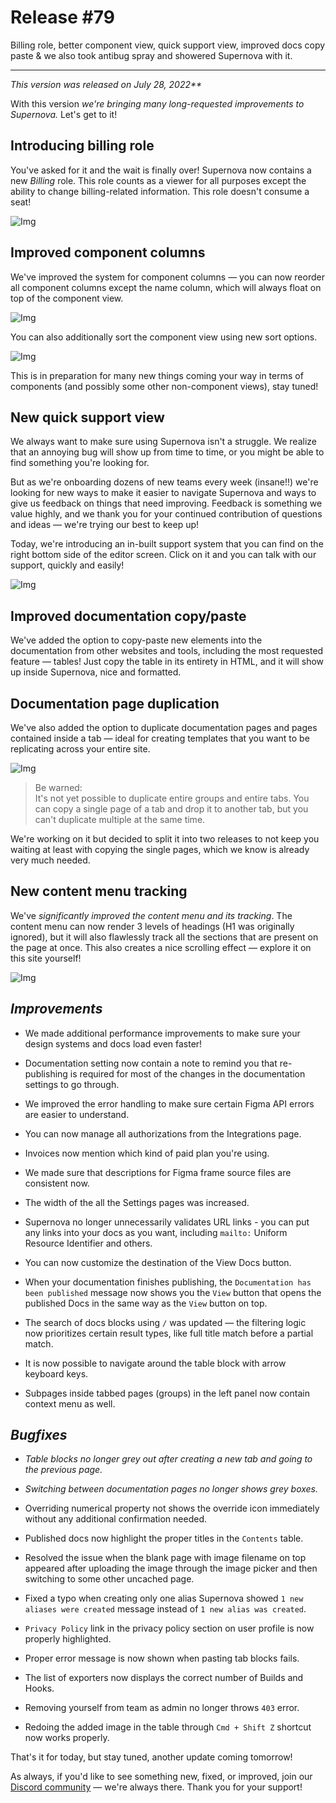 
# Release #79

Billing role, better component view, quick support view, improved docs copy paste & we also took antibug spray and showered Supernova with it.

---

_This version was released on July 28, 2022**_

With this version *we're bringing many long-requested improvements to Supernova.* Let's get to it!

## Introducing billing role

You've asked for it and the wait is finally over! Supernova now contains a new *Billing* role. This role counts as a viewer for all purposes except the ability to change billing-related information. This role doesn't consume a seat!

![Img](https://studio-assets.supernova.io/design-systems/6475/ca9daa39-e65a-4ed1-8ee3-f50d67ba3b49.png?Expires=1972252800&Policy=eyJTdGF0ZW1lbnQiOlt7IlJlc291cmNlIjoiaHR0cHM6Ly9zdHVkaW8tYXNzZXRzLnN1cGVybm92YS5pby9kZXNpZ24tc3lzdGVtcy82NDc1L2NhOWRhYTM5LWU2NWEtNGVkMS04ZWUzLWY1MGQ2N2JhM2I0OS5wbmciLCJDb25kaXRpb24iOnsiRGF0ZUxlc3NUaGFuIjp7IkFXUzpFcG9jaFRpbWUiOjE5NzIyNTI4MDB9fX1dfQ__&Signature=ef1jpfofNDmBQ~tTb2KJdYSA50QLlGTSaNIAasAxaweXkg~C0HJjS3o2938vrnNG68SAg9pXnUTP8ciPY9aQFNNio6dN3INoX~8AV5SH9WyNMUaGI-fy9rR78zuYrWmEMKMBb990myQ~DdAmyFqxO1WBCroiPpY0yiLs932fndUjqX-kde5HrHf5q4PuT2uYNx4KnLVjkK2B4Lfi0lhX4f7OqXp6seHNbDcKkCFBAQE2M8Yp83CQdrpFpsHTD26EjAtCjIC53MJ5UCO9DW-e4EecH9gph-~ftO~4qrPUvTQ1oywEmyB2NZq3PMpMVoqcrkFBPuu51RnoaY-r~Ci6dg__&Key-Pair-Id=APKAJGK34LCCAUR7N6LA)

## Improved component columns

We've improved the system for component columns — you can now reorder all component columns except the name column, which will always float on top of the component view.

![Img](https://studio-assets.supernova.io/design-systems/6475/4486e2aa-7cdc-4b4c-a413-568164e5fcb2.png?Expires=1972252800&Policy=eyJTdGF0ZW1lbnQiOlt7IlJlc291cmNlIjoiaHR0cHM6Ly9zdHVkaW8tYXNzZXRzLnN1cGVybm92YS5pby9kZXNpZ24tc3lzdGVtcy82NDc1LzQ0ODZlMmFhLTdjZGMtNGI0Yy1hNDEzLTU2ODE2NGU1ZmNiMi5wbmciLCJDb25kaXRpb24iOnsiRGF0ZUxlc3NUaGFuIjp7IkFXUzpFcG9jaFRpbWUiOjE5NzIyNTI4MDB9fX1dfQ__&Signature=OAnrZnKezJH7XAmdjrqnh~9PlSj2wUUdTSLF5JeCALjWntOgbdvRqaGgRnQVvYXdI-CsgIQRzvi8bGhllM8R-YTRM1qbT7q2M--gpkM6SKeagsjleqNI~Nv0B6hz9-mi3FZcvjjHMgUz~MLoWrcNCYEuKjdWHVWBZ3hZSFPwBwmBYd8zWZ3njTAmcQitHKIWzwMTM3tP0Hvmnu14vUMHlioDgfqgbIJbHPVRvmdB~GSLArAR3U~GfSl7Y88mbu1IC2jDV0ctAh7JDCY4YscvO4sHxXDTShYnXIE~JtjI0wRS4~qkqOt8hS3EVW7aXWnEDUsu5LytI0RKgyxrP~3G7Q__&Key-Pair-Id=APKAJGK34LCCAUR7N6LA)

You can also additionally sort the component view using new sort options.

![Img](https://studio-assets.supernova.io/design-systems/6475/f53869e7-41ac-469b-a714-dc538d335884.png?Expires=1972252800&Policy=eyJTdGF0ZW1lbnQiOlt7IlJlc291cmNlIjoiaHR0cHM6Ly9zdHVkaW8tYXNzZXRzLnN1cGVybm92YS5pby9kZXNpZ24tc3lzdGVtcy82NDc1L2Y1Mzg2OWU3LTQxYWMtNDY5Yi1hNzE0LWRjNTM4ZDMzNTg4NC5wbmciLCJDb25kaXRpb24iOnsiRGF0ZUxlc3NUaGFuIjp7IkFXUzpFcG9jaFRpbWUiOjE5NzIyNTI4MDB9fX1dfQ__&Signature=iwOJ4b7~qE91Fpt1Mvl3FNgFp5jcroCo2mCDHDXzrnROO2S-ngUfNFpidGoDIlyJQUlJkK6y1XR2rUwmDcS6gD~hUmvTGJqAtOVVsiGcDfPLcRmBoLM4GK0OQuxAnLn71g4gXSxFcmHX2gTosNmOgsfbyK1UlkjqrqkjkvKI~vSZEMS~KYDVgvGA4ZrJm7CaOwYgWR3aGUaW078d-sB~DxtRXNJ9~h~1eohn2JYuOABm0nHhupAEEWuvdr3H74LZ5hANuzvpLMrP7e1vhkf7SL6YzovCDcxOD10qd0jSEzC~~PRlwwo7UAyeNsneZsENWAuZSg-DIo3bmKJ5lNOrmQ__&Key-Pair-Id=APKAJGK34LCCAUR7N6LA)

This is in preparation for many new things coming your way in terms of components (and possibly some other non-component views), stay tuned!

## New quick support view

We always want to make sure using Supernova isn't a struggle. We realize that an annoying bug will show up from time to time, or you might be able to find something you're looking for. 

But as we're onboarding dozens of new teams every week (insane!!) we're looking for new ways to make it easier to navigate Supernova and ways to give us feedback on things that need improving. Feedback is something we value highly, and we thank you for your continued contribution of questions and ideas — we're trying our best to keep up!

Today, we're introducing an in-built support system that you can find on the right bottom side of the editor screen. Click on it and you can talk with our support, quickly and easily!

![Img](https://studio-assets.supernova.io/design-systems/6475/4cee77ce-4c6a-4396-9320-789dd8b71532.png?Expires=1972252800&Policy=eyJTdGF0ZW1lbnQiOlt7IlJlc291cmNlIjoiaHR0cHM6Ly9zdHVkaW8tYXNzZXRzLnN1cGVybm92YS5pby9kZXNpZ24tc3lzdGVtcy82NDc1LzRjZWU3N2NlLTRjNmEtNDM5Ni05MzIwLTc4OWRkOGI3MTUzMi5wbmciLCJDb25kaXRpb24iOnsiRGF0ZUxlc3NUaGFuIjp7IkFXUzpFcG9jaFRpbWUiOjE5NzIyNTI4MDB9fX1dfQ__&Signature=lQduokuogpxiYGOSMeUO1y-Qu8C6WcRBB~QFOQa5C3IZATOkxnNDUX-z08CqETCK1oDJQb5FcJlqfUHG~JoKOuUG3bqc1eZJy1JA5m3~gKQhJhLMEi420zClm71TLjEYpbwvX89E7uLV9xj~T~LUmIE-iovh7EUUCvaA3VBlvSv4ae3sNcpDm7aEJWHrHRee~PpmBmdr2mvS~B7vPHMDKhECoTsu3IATCRyXAzTryjTAsPJgIXcrGfZpPvswI~Bs~-VaHrSbX67zUVAQEMgq4nQ7nZpjw4jzAGxlcgCPohmvTlCtcTgQtCaBCaB4kJJQDRy3T87iYfD3LYsTN4E7~g__&Key-Pair-Id=APKAJGK34LCCAUR7N6LA)

## Improved documentation copy/paste

We've added the option to copy-paste new elements into the documentation from other websites and tools, including the most requested feature — tables! Just copy the table in its entirety in HTML, and it will show up inside Supernova, nice and formatted.

## Documentation page duplication

We've also added the option to duplicate documentation pages and pages contained inside a tab — ideal for creating templates that you want to be replicating across your entire site.

![Img](https://studio-assets.supernova.io/design-systems/6475/612ba6b5-877c-4a1f-9902-f94eac1ef9c1.png?Expires=1972252800&Policy=eyJTdGF0ZW1lbnQiOlt7IlJlc291cmNlIjoiaHR0cHM6Ly9zdHVkaW8tYXNzZXRzLnN1cGVybm92YS5pby9kZXNpZ24tc3lzdGVtcy82NDc1LzYxMmJhNmI1LTg3N2MtNGExZi05OTAyLWY5NGVhYzFlZjljMS5wbmciLCJDb25kaXRpb24iOnsiRGF0ZUxlc3NUaGFuIjp7IkFXUzpFcG9jaFRpbWUiOjE5NzIyNTI4MDB9fX1dfQ__&Signature=ijkBP1dYnfPEELDJdXkcbE48DEozQcl7bHCfLd2gKz1nvYCWp9xWb4Ay9rWuj1JFN-g1UIwxCtay2LlbpAp6SWJZWuilxHn4ghP5-TW~iK5j7PH6o51Og5lU4Zp0V0z4v5PdshpCUBG6ojDW8vxbWRxQSjKBtY~0uwJdBXgZHwDmuzICq1imKb8VrW7R6dTi6qStiHOtkxkL50b6y~2V6anzFKDamkj0yFxNC2HTH47fVNH~6mk7gyr5k9ZqhThnVZ9Us6qZKZELp0jgz-EgM8yjuX7KPn~vqFjfEc1a6UAw5rXgg8rOnVcAKe7Tn7OGHdXa1KQudPK7EfA1HVagBQ__&Key-Pair-Id=APKAJGK34LCCAUR7N6LA)

> Be warned:  
> It's not yet possible to duplicate entire groups and entire tabs. You can copy a single page of a tab and drop it to another tab, but you can't duplicate multiple at the same time. 

We're working on it but decided to split it into two releases to not keep you waiting at least with copying the single pages, which we know is already very much needed.

## New content menu tracking

We've *significantly improved the content menu and its tracking*. The content menu can now render 3 levels of headings (H1 was originally ignored), but it will also flawlessly track all the sections that are present on the page at once. This also creates a nice scrolling effect — explore it on this site yourself!

![Img](https://studio-assets.supernova.io/design-systems/6475/ac29fe29-aeb4-412a-b464-0fdd5022b10e.png?Expires=1972252800&Policy=eyJTdGF0ZW1lbnQiOlt7IlJlc291cmNlIjoiaHR0cHM6Ly9zdHVkaW8tYXNzZXRzLnN1cGVybm92YS5pby9kZXNpZ24tc3lzdGVtcy82NDc1L2FjMjlmZTI5LWFlYjQtNDEyYS1iNDY0LTBmZGQ1MDIyYjEwZS5wbmciLCJDb25kaXRpb24iOnsiRGF0ZUxlc3NUaGFuIjp7IkFXUzpFcG9jaFRpbWUiOjE5NzIyNTI4MDB9fX1dfQ__&Signature=VmgApWJK3rwdL3xROFwI~gqb~-D49pDtfBw2zYaDdVcsMmlc4N7U60l7abYx2g5p0V0QxeUOgaps0bWcMsJKTjCK4sM~expwSkGWWslRJzVpDFTci44UYqqJLRO~L-ZhvHzOcsyV-vv2DXRzblmyKmUqmtAr7y-DM9kifzEdByV~JxY1mvzGSIVtshvawjkt8YcXzKLw7NzeKubxugo-jhppNrUkcHcRv7X9YoDewv0UCyEH4k-l0AzAnA5LF~6OOUvqeUMdfXqlmUeLxmcjRxaZNtWm9GF5GHlZQDQjgYS5mJGCNx5pK0xoG2H2oY0S6uix7x8bd7mpl9GN5XB6OA__&Key-Pair-Id=APKAJGK34LCCAUR7N6LA)

## *Improvements*

- We made additional performance improvements to make sure your design systems and docs load even faster!

- Documentation setting now contain a note to remind you that re-publishing is required for most of the changes in the documentation settings to go through.

- We improved the error handling to make sure certain Figma API errors are easier to understand.

- You can now manage all authorizations from the Integrations page.

- Invoices now mention which kind of paid plan you're using.

- We made sure that descriptions for Figma frame source files are consistent now.

- The width of the all the Settings pages was increased.

- Supernova no longer unnecessarily validates URL links - you can put any links into your docs as you want, including `mailto:` Uniform Resource Identifier and others.

- You can now customize the destination of the View Docs button.

- When your documentation finishes publishing, the `Documentation has been published` message now shows you the `View` button that opens the published Docs in the same way as the `View` button on top.

- The search of docs blocks using `/` was updated — the filtering logic now prioritizes certain result types, like full title match before a partial match.

- It is now possible to navigate around the table block with arrow keyboard keys.

- Subpages inside tabbed pages (groups) in the left panel now contain context menu as well.

## *Bugfixes*

- *Table blocks no longer grey out after creating a new tab and going to the previous page.*

- *Switching between documentation pages no longer shows grey boxes.*

- Overriding numerical property not shows the override icon immediately without any additional confirmation needed.

- Published docs now highlight the proper titles in the `Contents` table.

- Resolved the issue when the blank page with image filename on top appeared after uploading the image through the image picker and then switching to some other uncached page.

- Fixed a typo when creating only one alias Supernova showed `1 new aliases were created` message instead of `1 new alias was created`.

- `Privacy Policy` link in the privacy policy section on user profile is now properly highlighted.

- Proper error message is now shown when pasting tab blocks fails.

- The list of exporters now displays the correct number of Builds and Hooks.

- Removing yourself from team as admin no longer throws `403` error.

- Redoing the added image in the table through `Cmd + Shift Z` shortcut now works properly.

That's it for today, but stay tuned, another update coming tomorrow! 

As always, if you'd like to see something new, fixed, or improved, join our [Discord community](https://community.supernova.io/) — we're always there. Thank you for your support!
